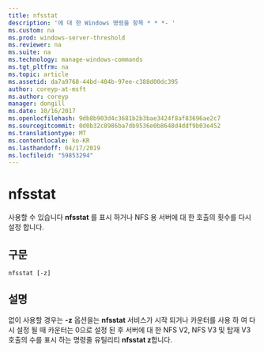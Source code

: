 ```yaml
---
title: nfsstat
description: '에 대 한 Windows 명령을 항목 * * *- '
ms.custom: na
ms.prod: windows-server-threshold
ms.reviewer: na
ms.suite: na
ms.technology: manage-windows-commands
ms.tgt_pltfrm: na
ms.topic: article
ms.assetid: da7a9768-44bd-404b-97ee-c388d00dc395
author: coreyp-at-msft
ms.author: coreyp
manager: dongill
ms.date: 10/16/2017
ms.openlocfilehash: 9db8b903d4c3681b2b3bae3424f8af83696ae2c7
ms.sourcegitcommit: 0d0b32c8986ba7db9536e0b8648d4ddf9b03e452
ms.translationtype: MT
ms.contentlocale: ko-KR
ms.lasthandoff: 04/17/2019
ms.locfileid: "59853294"
---
```

# <a name="nfsstat"></a>nfsstat



사용할 수 있습니다 **nfsstat** 를 표시 하거나 NFS 용 서버에 대 한 호출의 횟수를 다시 설정 합니다.

## <a name="syntax"></a>구문

```
nfsstat [-z]
```

## <a name="description"></a>설명

없이 사용할 경우는 **-z** 옵션을는 **nfsstat** 서비스가 시작 되거나 카운터를 사용 하 여 다시 설정 될 때 카운터는 0으로 설정 된 후 서버에 대 한 NFS V2, NFS V3 및 탑재 V3 호출의 수를 표시 하는 명령줄 유틸리티 **nfsstat z**합니다.
